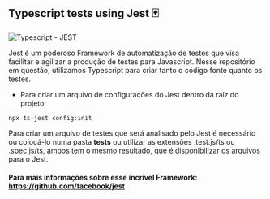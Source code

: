## Typescript tests using Jest 🃏

![Typescript - JEST](https://user-images.githubusercontent.com/51251287/87846563-27bcce00-c8a7-11ea-8412-385d794bd8bb.png)

Jest é um poderoso Framework de automatização de testes que visa facilitar e agilizar a produção de testes para Javascript. Nesse repositório em questão, utilizamos Typescript para criar tanto o código fonte quanto os testes.
<br>
- Para criar um arquivo de configurações do Jest dentro da raíz do projeto:  

```npx ts-jest config:init```  

Para criar um arquivo de testes que será analisado pelo Jest é necessário ou colocá-lo numa pasta __tests__ ou utilizar as extensões .test.js/ts ou .spec.js/ts, ambos tem o mesmo resultado, que é disponibilizar os arquivos para o Jest.

#### Para mais informações sobre esse incrível Framework: https://github.com/facebook/jest
